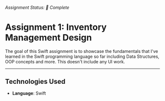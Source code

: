 ###### Assignment Status: 🚧 Complete

# Assignment 1: Inventory Management Design 

The goal of this Swift assignment is to showcase the fundamentals that I've learned in the Swift programming language
so far including Data Structures, OOP concepts and more. This doesn't include any UI work.

---

## Technologies Used

-   **Language**: Swift
